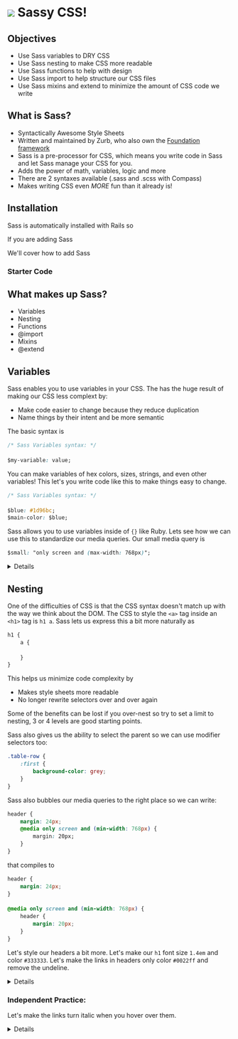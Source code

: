 #  <img src="https://cloud.githubusercontent.com/assets/7833470/10899314/63829980-8188-11e5-8cdd-4ded5bcb6e36.png" height="60">  Sassy CSS!

## Objectives
- Use Sass variables to DRY CSS
- Use Sass nesting to make CSS more readable
- Use Sass functions to help with design 
- Use Sass import to help structure our CSS files 
- Use Sass mixins and extend to minimize the amount of CSS code we write

## What is Sass?
- Syntactically Awesome Style Sheets
- Written and maintained by Zurb, who also own the [Foundation framework](http://foundation.zurb.com/)
- Sass is a pre-processor for CSS, which means you write code in Sass and let Sass manage your CSS for you.
- Adds the power of math, variables, logic and more
- There are 2 syntaxes available (.sass and .scss with Compass)
- Makes writing CSS even _MORE_ fun than it already is!

## Installation

Sass is automatically installed with Rails so 

If you are adding Sass 

We'll cover how to add Sass 

### Starter Code 

## What makes up Sass?

- Variables
- Nesting
- Functions
- @import
- Mixins
- @extend

## Variables

Sass enables you to use variables in your CSS. The has the huge result of making our CSS less complext by:

- Make code easier to change because they reduce duplication
- Name things by their intent and be more semantic

The basic syntax is 

``` css
/* Sass Variables syntax: */

$my-variable: value;

```

You can make variables of hex colors, sizes, strings, and even other variables! This let's you write code like this to 
make things easy to change.

``` css
/* Sass Variables syntax: */

$blue: #1d96bc;
$main-color: $blue;
```

Sass allows you to use variables inside of ``{}`` like Ruby. Lets see how we can use this to standardize our media queries. 
Our small media query is
``` css
$small: "only screen and (max-width: 768px)";
```

<details>
```css
@media #{$small} { 
    a {
        font-size: 16px;
    }
}

```
</details>

### Independent Practice.  

Lets make our links the main_color, ``#1d96bc``.

<details>
``` css
$main-color: #1d96bc;
a {
    color: $main-color;
}

```
</details>

## Nesting
One of the difficulties of CSS is that the CSS syntax doesn't match up with the way we think about the DOM. The CSS to 
style the ``<a>`` tag inside an ``<h1>`` tag is ``h1 a``. Sass lets us express this a bit more naturally as 
``` scss
h1 {
    a {

    }
}
```
This helps us minimize code complexity by

- Makes style sheets more readable
- No longer rewrite selectors over and over again

Some of the benefits can be lost if you over-nest so try to set a limit to nesting, 3 or 4 levels are good starting points.

Sass also gives us the ability to select the parent so we can use modifier selectors too: 
```scss
.table-row {
    :first {
        background-color: grey;
    }
}
```

Sass also bubbles our media queries to the right place so we can write:
``` css
header {
    margin: 24px;
    @media only screen and (min-width: 768px) {
        margin: 20px;
    }
}

```
that compiles to 
``` css
header {
    margin: 24px;
}

@media only screen and (min-width: 768px) {
    header {
        margin: 20px;
    }
}

```

Let's style our headers a bit more. Let's make our ``h1`` font size ``1.4em`` and color ``#333333``. Let's make the links in 
headers only color ``#0022ff`` and remove the undeline.


<details>
``` scss
h1 {
    font-size: 1.4em;
    color: #333333;
    a {
        color: #0022ff; 
        text-decoration: none;
    }
}
```
</details>


### Independent Practice:
Let's make the links turn italic when you hover over them.

<details>
``` css
a {
    color: $main-color;
    
    :hover {
        font-style: italic;
    }
}

```
</details>


If you need more complex CSS selectors check out the [Sass documentation](http://sass-lang.com/documentation/file.SASS_REFERENCE.html). 

## Functions
If we don't want to output CSS but we do want a value 
``` css
/* Sass Function Syntax */
@function name($num,$num2) {
    @return $num + $num2
}

.my-module {
    padding: name($num,$num2);
}

```

Here's a common example to help make a layout more responsive but converting pixels to ems.
``` css
$em-base: 16px;

@function emCalc($px-width) {
    @return $px-width / $em-base * 1em;
}

h1 {
    font-size: emCalc(14px);
}

```
After compiling this gives:
``` css
h1 {
    font-size: .875em;
}

```

Here are some useful math functions that Sass includes.
``` css
percentage(13/25)   /* 52% */
round(2.4)          /* 2   */
ceil(2.2)           /* 3   */
floor(2.6)          /* 2   */
abs(-24)            /* 24  */
```

Sass also has useful color functions 

<img src="images/manipulating_colors.png" width="690px">

<img src="images/hsla_manipulations.png" width="690px">

### Independent Practice
Write a function, ``column-size`` that takes a size in pixels and the number of columns and returns the appropriate column
size.

<details>
```css
@function colum-size($size,$cols) {
    @return $size / $cols
}
```
</details>

## @import
Lastly, we can put our CSS in seperate files and use that structure to help organize our code. For example, we can create a 
file for each of our controllers or a file that contains all of the colors in our app in a single file. We just need to 

The Rails asset pipline 


``` css
/* Sass Mixin Syntax: */

@mixin mixin-name($option) {
    /* ...css code... */
}

a {
    @include mixin-name;
}

```

## Mixins
Sass even gives you the ability to write macros or groups of CSS commands.

``` css
/* Sass Mixin Syntax: */

@mixin mixin-name($option) {
    /* ...css code... */
}

a {
    @include mixin-name;
}

```
When we compile the Sass file, all of the code from the mixin is copied into the CSS for the ``a`` tag.

``` css
@mixin border-radius($radius) {
    -webkit-border-radius: $radius;
    -moz-border-radius: $radius;
    -ms-border-radius: $radius;
    border-radius: $radius;
}

.button {
    background: black;
    color: white;
    padding: 10px 20px;
    @include border-radius(5px);
}

```

``` css
.button {
    background: black;
    color: white;
    padding: 10px 20px;
    -webkit-border-radius: 5px;
    -moz-border-radius: 5px;
    -ms-border-radius: 5px;
    border-radius: 5px;
}
```

Inside our mixin we can also use if statements. This can help make sure things like the font color work with the button 
color:

``` css
@mixin btn($bg) {
    $bg-lightness: lightness($bg);
    background-color: $bg;

    @if $bg-lightness > 70% { color: #333333; } 
    @else { color: #ffffff; }
}

.button {
    @include btn(#0000ff);
}
.button-alt {
    @include btn(#dddddd);
}

```

## @extend
If we think of a block of CSS more as base class than a group of related CSS commands you can use ``@extend`` instead of 
``@mixins``.  The extends command tries to write the CSS code once so you can't use any variables but your overall file size 
can be smaller.


```css
.message {
  border: 1px solid #ccc;
  padding: 10px;
  color: #333;
}

.success {
  @extend .message;
  border-color: green;
}

.error {
  @extend .message;
  border-color: red;
}

.warning {
  @extend .message;
  border-color: yellow;
}
```

## Conclusion

In conclusion, Sass is a great tool to help manage your CSS and make it more dynamic and powerful. Although it is not a requirement of this class to learn Sass, I hope some of you love it as much as I do. At very least, you've got this documentation to develop one more tool in your kit.

If you want more information check out the [Sassy Way](http://thesassway.com/) for a variety of tutorials.

## Licensing
All content is licensed under a CC­BY­NC­SA 4.0 license.
All software code is licensed under GNU GPLv3. For commercial use or alternative licensing, please contact legal@ga.co.